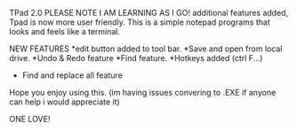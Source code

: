TPad 2.0
PLEASE NOTE I AM LEARNING AS I GO! 
additional features added, Tpad is now more user friendly.
This is a simple notepad programs that looks and feels like a terminal.

NEW FEATURES
*edit button added to tool bar. 
*Save and open from local drive.
*Undo & Redo feature *Find feature.
*Hotkeys added (ctrl F...) 
* Find and replace all feature

Hope you enjoy using this. (im having issues convering to .EXE if anyone can help i would appreciate it)

ONE LOVE! 

